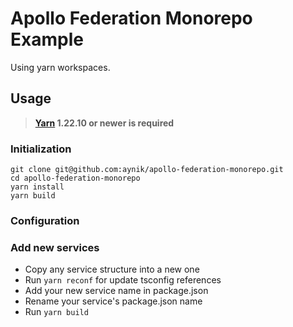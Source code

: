 # Apollo Federation Monorepo Example

Using yarn workspaces.

## Usage

> **[Yarn](http://npm.im/yarn) 1.22.10 or newer is required**

### Initialization

```
git clone git@github.com:aynik/apollo-federation-monorepo.git
cd apollo-federation-monorepo
yarn install
yarn build
```

### Configuration

### Add new services

- Copy any service structure into a new one
- Run `yarn reconf` for update tsconfig references
- Add your new service name in package.json
- Rename your service's package.json name
- Run `yarn build`
